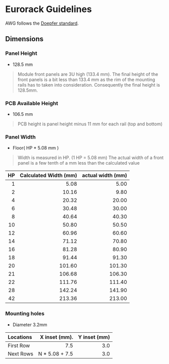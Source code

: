 # Eurorack Guidelines

AWG follows the [Doepfer standard](http://www.doepfer.de/a100_man/a100m_e.htm).

## Dimensions

### Panel Height

  * 128.5 mm

> Module front panels are 3U high (133.4 mm). The final height of the front panels is a bit less than 133.4 mm as the rim of the mounting rails has to taken into consideration. Consequently the final height is 128.5mm.

### PCB Available Height

  * 106.5 mm

> PCB height is panel height minus 11 mm for each rail (top and bottom)

### Panel Width

  * Floor( HP * 5.08 mm )

> Width is measured in HP. (1 HP = 5.08 mm) The actual width of a front panel is a few tenth of a mm less than the calculated value

| HP   | Calculated Width (mm) | actual width (mm) |
|-----:|----------------------:|------------------:|
| 1    | 5.08                  | 5.00              |
| 2    | 10.16                 | 9.80              |
| 4    | 20.32                 | 20.00             |
| 6    | 30.48                 | 30.00             |
| 8    | 40.64                 | 40.30             |
| 10   | 50.80                 | 50.50             |
| 12   | 60.96                 | 60.60             |
| 14   | 71.12                 | 70.80             |
| 16   | 81.28                 | 80.90             |
| 18   | 91.44                 | 91.30             |
| 20   | 101.60                | 101.30            |
| 21   | 106.68                | 106.30            |
| 22   | 111.76                | 111.40            |
| 28   | 142.24                | 141.90            |
| 42   | 213.36                | 213.00            |

### Mounting holes

  * Diameter 3.2mm

| Locations | X inset (mm).  | Y inset (mm) |
|:----------|---------------:|-------------:|
| First Row | 7.5            | 3.0          |
| Next Rows | N * 5.08 + 7.5 | 3.0          |

